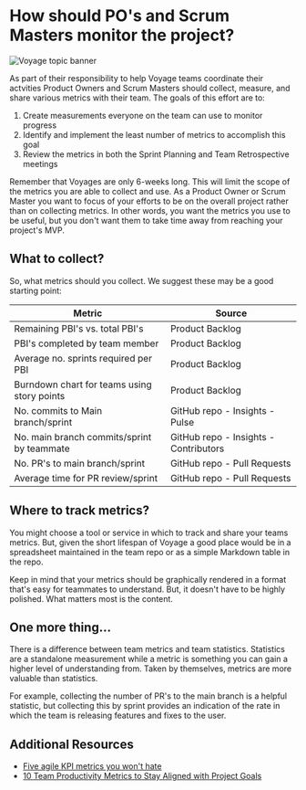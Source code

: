 # How should PO's and Scrum Masters monitor the project?
![Voyage topic banner](../assets/horizontal-paint-splash-green.jpg)

As part of their responsibility to help Voyage teams coordinate their actvities Product Owners and
Scrum Masters should collect, measure, and share various metrics with their team. The goals of
this effort are to:

1. Create measurements everyone on the team can use to monitor progress
2. Identify and implement the least number of metrics to accomplish this goal
3. Review the metrics in both the Sprint Planning and Team Retrospective meetings

Remember that Voyages are only 6-weeks long. This will limit the scope of the metrics you
are able to collect and use. As a Product Owner or Scrum Master you want to focus of your efforts
to be on the overall project rather than on collecting metrics. In other words, you want the
metrics you use to be useful, but you don't want them to take time away from reaching your
project's MVP.

## What to collect?

So, what metrics should you collect. We suggest these may be a good starting point:

| Metric | Source |
|--------|--------|
| Remaining PBI's vs. total PBI's | Product Backlog |
| PBI's completed by team member | Product Backlog |
| Average no. sprints required per PBI | Product Backlog |
| Burndown chart for teams using story points | Product Backlog |
| No. commits to Main branch/sprint | GitHub repo - Insights - Pulse |
| No. main branch commits/sprint by teammate | GitHub repo - Insights - Contributors |
| No. PR's to main branch/sprint | GitHub repo - Pull Requests |
| Average time for PR review/sprint | GitHub repo - Pull Requests |

## Where to track metrics?

You might choose a tool or service in which to track and share your teams metrics. But,
given the short lifespan of Voyage a good place would be in a spreadsheet maintained in
the team repo or as a simple Markdown table in the repo.

Keep in mind that your metrics should be graphically rendered in a format that's easy for
teammates to understand. But, it doesn't have to be highly polished. What matters most is the
content.

## One more thing...

There is a difference between team metrics and team statistics. Statistics are a standalone
measurement while a metric is something you can gain a higher level of understanding from. 
Taken by themselves, metrics are more valuable than statistics.

For example, collecting the number of PR's to the main branch is a helpful statistic, but collecting
this by sprint provides an indication of the rate in which the team is releasing features and
fixes to the user.

## Additional Resources

* [Five agile KPI metrics you won't hate](https://www.atlassian.com/agile/project-management/metrics)
* [10 Team Productivity Metrics to Stay Aligned with Project Goals](https://kanbanzone.com/2024/team-productivity-metrics/)